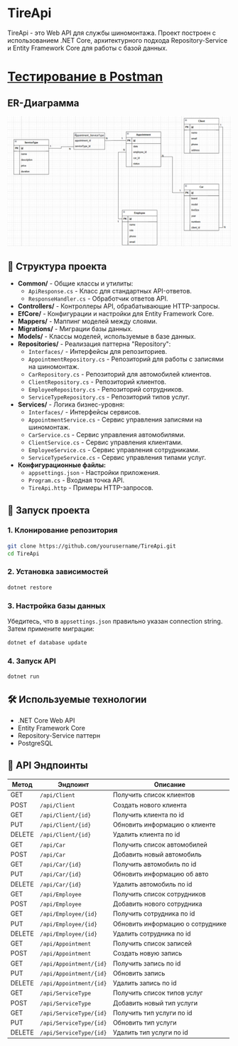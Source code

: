 # TireApi

TireApi - это Web API для службы шиномонтажа. Проект построен с использованием .NET Core, архитектурного подхода Repository-Service и Entity Framework Core для работы с базой данных.

# [Тестирование в Postman](https://github.com/w3bber/tireApi/tree/main/assets/postman_screenshots)


## ER-Диаграмма
![](assets/er_diagram.png)

## 📁 Структура проекта

- **Common/** - Общие классы и утилиты:
  - `ApiResponse.cs` - Класс для стандартных API-ответов.
  - `ResponseHandler.cs` - Обработчик ответов API.
- **Controllers/** - Контроллеры API, обрабатывающие HTTP-запросы.
- **EfCore/** - Конфигурации и настройки для Entity Framework Core.
- **Mappers/** - Маппинг моделей между слоями.
- **Migrations/** - Миграции базы данных.
- **Models/** - Классы моделей, используемые в базе данных.
- **Repositories/** - Реализация паттерна "Repository":
  - `Interfaces/` - Интерфейсы для репозиториев.
  - `AppointmentRepository.cs` - Репозиторий для работы с записями на шиномонтаж.
  - `CarRepository.cs` - Репозиторий для автомобилей клиентов.
  - `ClientRepository.cs` - Репозиторий клиентов.
  - `EmployeeRepository.cs` - Репозиторий сотрудников.
  - `ServiceTypeRepository.cs` - Репозиторий типов услуг.
- **Services/** - Логика бизнес-уровня:
  - `Interfaces/` - Интерфейсы сервисов.
  - `AppointmentService.cs` - Сервис управления записями на шиномонтаж.
  - `CarService.cs` - Сервис управления автомобилями.
  - `ClientService.cs` - Сервис управления клиентами.
  - `EmployeeService.cs` - Сервис управления сотрудниками.
  - `ServiceTypeService.cs` - Сервис управления типами услуг.
- **Конфигурационные файлы:**
  - `appsettings.json` - Настройки приложения.
  - `Program.cs` - Входная точка API.
  - `TireApi.http` - Примеры HTTP-запросов.

## 🚀 Запуск проекта

### 1. Клонирование репозитория
```sh
git clone https://github.com/yourusername/TireApi.git
cd TireApi
```

### 2. Установка зависимостей
```sh
dotnet restore
```

### 3. Настройка базы данных
Убедитесь, что в `appsettings.json` правильно указан connection string.
Затем примените миграции:
```sh
dotnet ef database update
```

### 4. Запуск API
```sh
dotnet run
```

## 🛠 Используемые технологии
- .NET Core Web API
- Entity Framework Core
- Repository-Service паттерн
- PostgreSQL

## 📌 API Эндпоинты

| Метод  | Эндпоинт                 | Описание                     |
|--------|--------------------------|------------------------------|
| GET    | `/api/Client`            | Получить список клиентов     |
| POST   | `/api/Client`            | Создать нового клиента       |
| GET    | `/api/Client/{id}`       | Получить клиента по id       |
| PUT    | `/api/Client/{id}`       | Обновить информацию о клиенте|
| DELETE | `/api/Client/{id}`       | Удалить клиента по id        |
| GET    | `/api/Car`               | Получить список автомобилей  |
| POST   | `/api/Car`               | Добавить новый автомобиль    |
| GET    | `/api/Car/{id}`          | Получить автомобиль по id    |
| PUT    | `/api/Car/{id}`          | Обновить информацию об авто  |
| DELETE | `/api/Car/{id}`          | Удалить автомобиль по id     |
| GET    | `/api/Employee`          | Получить список сотрудников  |
| POST   | `/api/Employee`          | Добавить нового сотрудника   |
| GET    | `/api/Employee/{id}`     | Получить сотрудника по id    |
| PUT    | `/api/Employee/{id}`     | Обновить информацию о сотруднике |
| DELETE | `/api/Employee/{id}`     | Удалить сотрудника по id     |
| GET    | `/api/Appointment`       | Получить список записей      |
| POST   | `/api/Appointment`       | Создать новую запись         |
| GET    | `/api/Appointment/{id}`  | Получить запись по id        |
| PUT    | `/api/Appointment/{id}`  | Обновить запись              |
| DELETE | `/api/Appointment/{id}`  | Удалить запись по id         |
| GET    | `/api/ServiceType`       | Получить список типов услуг  |
| POST   | `/api/ServiceType`       | Добавить новый тип услуги    |
| GET    | `/api/ServiceType/{id}`  | Получить тип услуги по id    |
| PUT    | `/api/ServiceType/{id}`  | Обновить тип услуги          |
| DELETE | `/api/ServiceType/{id}`  | Удалить тип услуги по id     |


